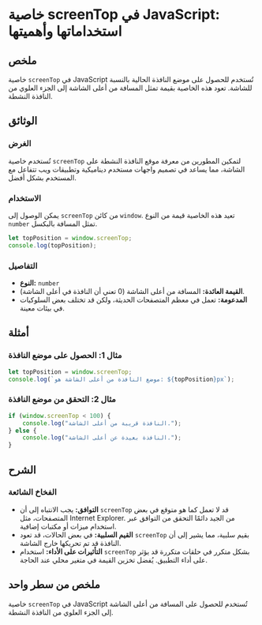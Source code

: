 <!--
Meta Description: # خاصية screenTop في JavaScript: استخداماتها وأهميتها ## ملخص خاصية `screenTop` في JavaScript تُستخدم للحصول على موضع النافذة الحالية بالنسبة للشاشة. ...
Meta Keywords: screentop, النافذة, الشاشة, أعلى, javascript
-->

# خاصية screenTop في JavaScript: استخداماتها وأهميتها

## ملخص
خاصية `screenTop` في JavaScript تُستخدم للحصول على موضع النافذة الحالية بالنسبة للشاشة. تعود هذه الخاصية بقيمة تمثل المسافة من أعلى الشاشة إلى الجزء العلوي من النافذة النشطة.

## الوثائق
### الغرض
تُستخدم خاصية `screenTop` لتمكين المطورين من معرفة موقع النافذة النشطة على الشاشة، مما يساعد في تصميم واجهات مستخدم ديناميكية وتطبيقات ويب تتفاعل مع المستخدم بشكل أفضل.

### الاستخدام
يمكن الوصول إلى `screenTop` من كائن `window`. تعيد هذه الخاصية قيمة من النوع `number` تمثل المسافة بالبكسل.

```javascript
let topPosition = window.screenTop;
console.log(topPosition);
```

### التفاصيل
- **النوع:** `number`
- **القيمة العائدة:** المسافة من أعلى الشاشة (0 تعني أن النافذة في أعلى الشاشة).
- **المدعومة:** تعمل في معظم المتصفحات الحديثة، ولكن قد تختلف بعض السلوكيات في بيئات معينة.

## أمثلة
### مثال 1: الحصول على موضع النافذة
```javascript
let topPosition = window.screenTop;
console.log(`موضع النافذة من أعلى الشاشة هو: ${topPosition}px`);
```

### مثال 2: التحقق من موضع النافذة
```javascript
if (window.screenTop < 100) {
    console.log("النافذة قريبة من أعلى الشاشة.");
} else {
    console.log("النافذة بعيدة عن أعلى الشاشة.");
}
```

## الشرح
### الفخاخ الشائعة
- **التوافق:** يجب الانتباه إلى أن `screenTop` قد لا تعمل كما هو متوقع في بعض المتصفحات، مثل Internet Explorer. من الجيد دائمًا التحقق من التوافق عبر استخدام ميزات أو مكتبات إضافية.
- **القيم السلبية:** في بعض الحالات، قد تعود `screenTop` بقيم سلبية، مما يشير إلى أن النافذة قد تم تحريكها خارج الشاشة.
- **التأثيرات على الأداء:** استخدام `screenTop` بشكل متكرر في حلقات متكررة قد يؤثر على أداء التطبيق. يُفضل تخزين القيمة في متغير محلي عند الحاجة.

## ملخص من سطر واحد
خاصية `screenTop` في JavaScript تُستخدم للحصول على المسافة من أعلى الشاشة إلى الجزء العلوي من النافذة النشطة.